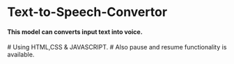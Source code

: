 # Text-to-Speech-Convertor
<h4> This model can converts input text into voice.</h4>
# Using HTML,CSS & JAVASCRIPT.
# Also pause and resume functionality is available. 
